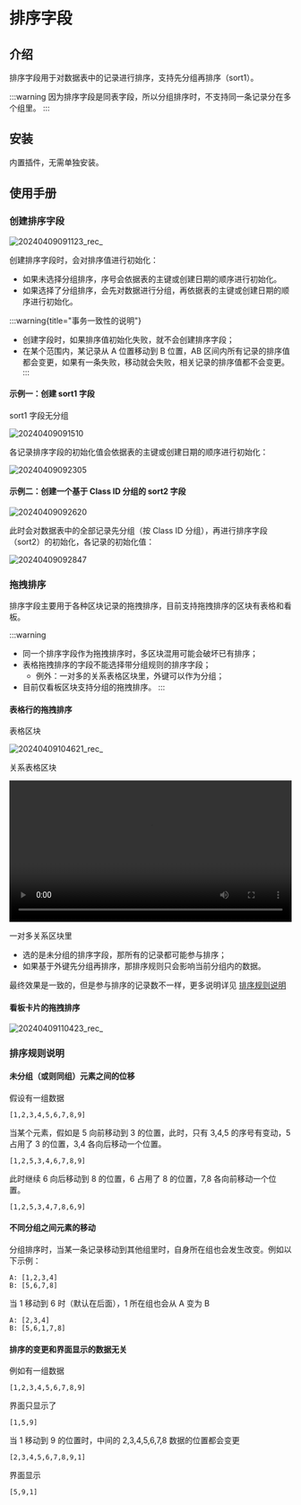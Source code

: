 # 排序字段

<PluginInfo name="field-sort"></PluginInfo>

## 介绍

排序字段用于对数据表中的记录进行排序，支持先分组再排序（sort1）。

:::warning
因为排序字段是同表字段，所以分组排序时，不支持同一条记录分在多个组里。
:::

## 安装

内置插件，无需单独安装。

## 使用手册

### 创建排序字段

![20240409091123_rec_](https://nocobase-docs.oss-cn-beijing.aliyuncs.com/20240409091123_rec_.gif)

创建排序字段时，会对排序值进行初始化：

- 如果未选择分组排序，序号会依据表的主键或创建日期的顺序进行初始化。
- 如果选择了分组排序，会先对数据进行分组，再依据表的主键或创建日期的顺序进行初始化。

:::warning{title="事务一致性的说明"}
- 创建字段时，如果排序值初始化失败，就不会创建排序字段；
- 在某个范围内，某记录从 A 位置移动到 B 位置，AB 区间内所有记录的排序值都会变更，如果有一条失败，移动就会失败，相关记录的排序值都不会变更。
:::

#### 示例一：创建 sort1 字段

sort1 字段无分组

![20240409091510](https://nocobase-docs.oss-cn-beijing.aliyuncs.com/20240409091510.png)

各记录排序字段的初始化值会依据表的主键或创建日期的顺序进行初始化：

![20240409092305](https://nocobase-docs.oss-cn-beijing.aliyuncs.com/20240409092305.png)

#### 示例二：创建一个基于 Class ID 分组的 sort2 字段

![20240409092620](https://nocobase-docs.oss-cn-beijing.aliyuncs.com/20240409092620.png)

此时会对数据表中的全部记录先分组（按 Class ID 分组），再进行排序字段（sort2）的初始化，各记录的初始化值：

![20240409092847](https://nocobase-docs.oss-cn-beijing.aliyuncs.com/20240409092847.png)

### 拖拽排序

排序字段主要用于各种区块记录的拖拽排序，目前支持拖拽排序的区块有表格和看板。

:::warning
- 同一个排序字段作为拖拽排序时，多区块混用可能会破坏已有排序；
- 表格拖拽排序的字段不能选择带分组规则的排序字段；
  - 例外：一对多的关系表格区块里，外键可以作为分组；
- 目前仅看板区块支持分组的拖拽排序。
:::

#### 表格行的拖拽排序

表格区块

![20240409104621_rec_](https://nocobase-docs.oss-cn-beijing.aliyuncs.com/20240409104621_rec_.gif)

关系表格区块

<video controls width="100%" src="https://nocobase-docs.oss-cn-beijing.aliyuncs.com/20240409111903_rec_.mp4" title="Title"></video>

一对多关系区块里

- 选的是未分组的排序字段，那所有的记录都可能参与排序；
- 如果基于外键先分组再排序，那排序规则只会影响当前分组内的数据。

最终效果是一致的，但是参与排序的记录数不一样，更多说明详见 [排序规则说明](#排序规则说明)

#### 看板卡片的拖拽排序

![20240409110423_rec_](https://nocobase-docs.oss-cn-beijing.aliyuncs.com/20240409110423_rec_.gif)

### 排序规则说明

#### 未分组（或则同组）元素之间的位移

假设有一组数据

```
[1,2,3,4,5,6,7,8,9]
```

当某个元素，假如是 5 向前移动到 3 的位置，此时，只有 3,4,5 的序号有变动，5 占用了 3 的位置，3,4 各向后移动一个位置。

```
[1,2,5,3,4,6,7,8,9]
```

此时继续 6 向后移动到 8 的位置，6 占用了 8 的位置，7,8 各向前移动一个位置。

```
[1,2,5,3,4,7,8,6,9]
```

#### 不同分组之间元素的移动

分组排序时，当某一条记录移动到其他组里时，自身所在组也会发生改变。例如以下示例：

```
A: [1,2,3,4]
B: [5,6,7,8]
```

当 1 移动到 6 时（默认在后面），1 所在组也会从 A 变为 B

```
A: [2,3,4]
B: [5,6,1,7,8]
```

#### 排序的变更和界面显示的数据无关

例如有一组数据

```
[1,2,3,4,5,6,7,8,9]
```

界面只显示了

```
[1,5,9]
```

当 1 移动到 9 的位置时，中间的 2,3,4,5,6,7,8 数据的位置都会变更

```
[2,3,4,5,6,7,8,9,1]
```

界面显示

```
[5,9,1]
```

